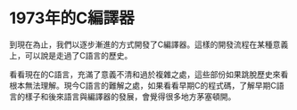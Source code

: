 # 1973年的C編譯器

到現在為止，我們以逐步漸進的方式開發了C編譯器。這樣的開發流程在某種意義上，可以說是走過了C語言的歷史。

看看現在的C語言，充滿了意義不清和過於複雜之處，這些部份如果跳脫歷史來看根本無法理解。現今C語言的難解之處，如果看看早期C的程式碼，了解早期C語言的樣子和後來語言與編譯器的發展，會覺得很多地方茅塞頓開。



